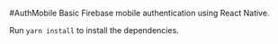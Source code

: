#AuthMobile
Basic Firebase mobile authentication using React Native.

Run `yarn install` to install the dependencies.
